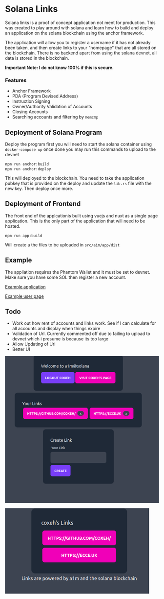 # Solana Links
Solana links is a proof of concept application not ment for production. This was created to play around with solana and learn how to build and deploy an application on the solana blockchain using the anchor framework.

The application will allow you to register a username if it has not already been taken, and then create links to your "homepage" that are all stored on the blockchain. There is no backend apart from using the solana devnet, all data is stored in the blockchain.

**Important Note: I do not know 100% if this is secure.**

### Features

* Anchor Framework
* PDA (Program Devised Address)
* Instruction Signing
* Owner/Authority Validation of Accounts
* Closing Accounts
* Searching accounts and filtering by `memcmp`

## Deployment of Solana Program
Deploy the program first you will need to start the solana container using `docker-compose up` once done you may run this commands to upload to the devnet

    npm run anchor:build
    npm run anchor:deploy

This will deployed to the blockchain. You need to take the application pubkey that is provided on the deploy and update the  `lib.rs` file with the new key. Then deploy once more.

## Deployment of Frontend
The front end of the applcationis built using vuejs and nuxt as a single page application. This is the only part of the application that will need to be hosted.

    npm run app:build

Will create a the files to be uploaded in `src/aim/app/dist`

## Example

The appliation requires the Phantom Wallet and it must be set to devnet. Make sure you have some SOL then register a new account.

[Example application](http://a1m.coxeh.com/)

[Example user page](http://a1m.coxeh.com/user/coxeh)

## Todo

* Work out how rent of accounts and links work. See if I can calculate for all accounts and display when things expire
* Validation of Url. Currently commented off due to failing to upload to devnet which i presume is because its too large
* Allow Updating of Url
* Better UI

![admin page](https://github.com/coxeh/solana-links/raw/main/readme_files/sol-links.png)


![user-page](https://github.com/coxeh/solana-links/raw/main/readme_files/sol-links1.png)
